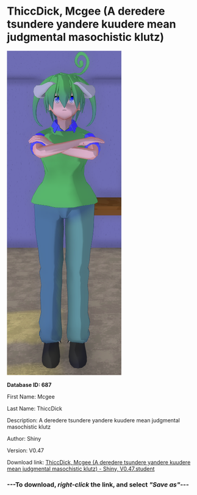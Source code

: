 # ThiccDick, Mcgee (A deredere tsundere yandere kuudere mean judgmental masochistic klutz)

<img src="https://raw.githubusercontent.com/Arbiter1223/Daigaku-Gurashi-Custom-Students/master/Students/Files/ThiccDick%2C%20Mcgee%20(A%20deredere%20tsundere%20yandere%20kuudere%20mean%20judgmental%20masochistic%20klutz).png" title="ThiccDick, Mcgee (A deredere tsundere yandere kuudere mean judgmental masochistic klutz) - Shiny, V0.47">

**Database ID: 687**

First Name: Mcgee

Last Name: ThiccDick

Description: A deredere tsundere yandere kuudere mean judgmental masochistic klutz

Author: Shiny

Version: V0.47

Download link: <a href="https://raw.githubusercontent.com/Arbiter1223/Daigaku-Gurashi-Custom-Students/master/Students/Files/ThiccDick%2C%20Mcgee%20(A%20deredere%20tsundere%20yandere%20kuudere%20mean%20judgmental%20masochistic%20klutz)%20-%20Shiny%2C%20V0.47.student">ThiccDick, Mcgee (A deredere tsundere yandere kuudere mean judgmental masochistic klutz) - Shiny, V0.47.student</a>

### ---**To download, _right-click_ the link, and select _"Save as"_**---
